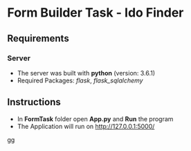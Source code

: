 # Form Builder Task - Ido Finder

## Requirements

### Server
* The server was built with **python** (version: 3.6.1)
* Required Packages: *flask*, *flask_sqlalchemy*


## Instructions
* In **FormTask** folder open **App.py** and **Run** the program
* The Application will run on http://127.0.0.1:5000/ 
 
  
 gg
 

